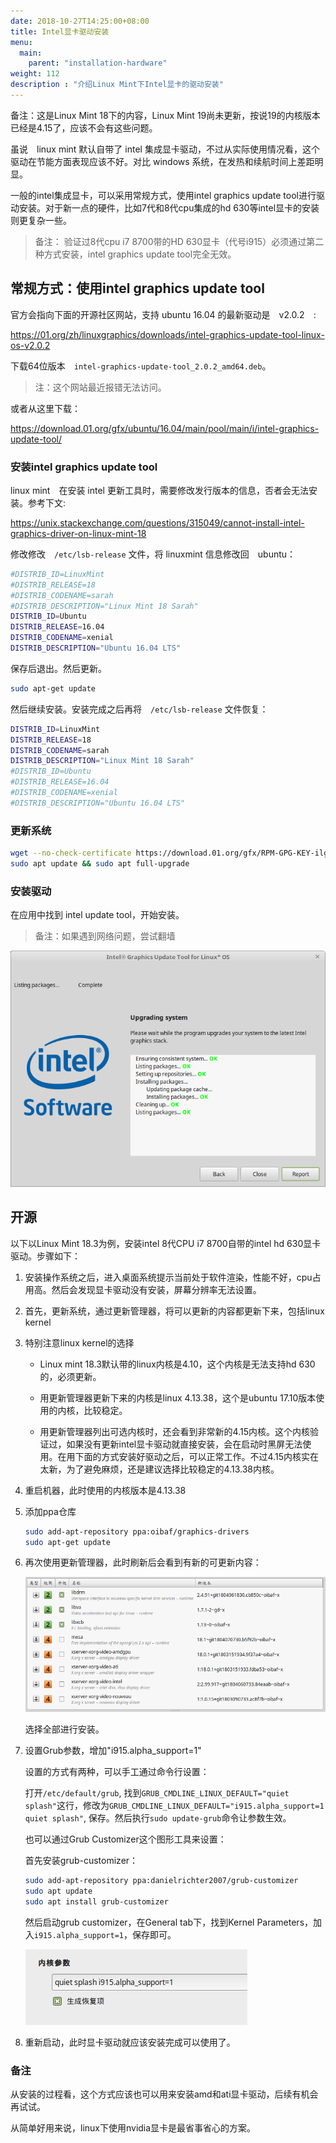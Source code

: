 ```yaml
---
date: 2018-10-27T14:25:00+08:00
title: Intel显卡驱动安装
menu:
  main:
    parent: "installation-hardware"
weight: 112
description : "介绍Linux Mint下Intel显卡的驱动安装"
---
```


备注：这是Linux Mint 18下的内容，Linux Mint 19尚未更新，按说19的内核版本已经是4.15了，应该不会有这些问题。

虽说　linux mint 默认自带了 intel 集成显卡驱动，不过从实际使用情况看，这个驱动在节能方面表现应该不好。对比 windows 系统，在发热和续航时间上差距明显。

一般的intel集成显卡，可以采用常规方式，使用intel graphics update tool进行驱动安装。对于新一点的硬件，比如7代和8代cpu集成的hd 630等intel显卡的安装则更复杂一些。

> 备注： 验证过8代cpu i7 8700带的HD 630显卡（代号i915）必须通过第二种方式安装，intel graphics update tool完全无效。

## 常规方式：使用intel graphics update tool

官方会指向下面的开源社区网站，支持 ubuntu 16.04 的最新驱动是　v2.0.2　:

https://01.org/zh/linuxgraphics/downloads/intel-graphics-update-tool-linux-os-v2.0.2

下载64位版本　`intel-graphics-update-tool_2.0.2_amd64.deb`。

> 注：这个网站最近报错无法访问。

或者从这里下载：

https://download.01.org/gfx/ubuntu/16.04/main/pool/main/i/intel-graphics-update-tool/

### 安装intel graphics update tool

linux mint　在安装 intel 更新工具时，需要修改发行版本的信息，否者会无法安装。参考下文:

https://unix.stackexchange.com/questions/315049/cannot-install-intel-graphics-driver-on-linux-mint-18

修改修改　`/etc/lsb-release` 文件，将 linuxmint 信息修改回　ubuntu：

```bash
#DISTRIB_ID=LinuxMint
#DISTRIB_RELEASE=18
#DISTRIB_CODENAME=sarah
#DISTRIB_DESCRIPTION="Linux Mint 18 Sarah"
DISTRIB_ID=Ubuntu
DISTRIB_RELEASE=16.04
DISTRIB_CODENAME=xenial
DISTRIB_DESCRIPTION="Ubuntu 16.04 LTS"
```

保存后退出。然后更新。

```bash
sudo apt-get update
```

然后继续安装。安装完成之后再将　`/etc/lsb-release` 文件恢复：

```bash
DISTRIB_ID=LinuxMint
DISTRIB_RELEASE=18
DISTRIB_CODENAME=sarah
DISTRIB_DESCRIPTION="Linux Mint 18 Sarah"
#DISTRIB_ID=Ubuntu
#DISTRIB_RELEASE=16.04
#DISTRIB_CODENAME=xenial
#DISTRIB_DESCRIPTION="Ubuntu 16.04 LTS"
```

### 更新系统

```bash
wget --no-check-certificate https://download.01.org/gfx/RPM-GPG-KEY-ilg-4 -O - | sudo apt-key add -
sudo apt update && sudo apt full-upgrade
```

### 安装驱动

在应用中找到 intel update tool，开始安装。

> 备注：如果遇到网络问题，尝试翻墙

![](images/Intel-Graphics-Update-Tool.png)

## 开源

以下以Linux Mint 18.3为例，安装intel 8代CPU i7 8700自带的intel hd 630显卡驱动。步骤如下：

1. 安装操作系统之后，进入桌面系统提示当前处于软件渲染，性能不好，cpu占用高。然后会发现显卡驱动没有安装，屏幕分辨率无法设置。
2. 首先，更新系统，通过更新管理器，将可以更新的内容都更新下来，包括linux kernel
3. 特别注意linux kernel的选择

	* Linux mint 18.3默认带的linux内核是4.10，这个内核是无法支持hd 630的，必须更新。
	* 用更新管理器更新下来的内核是linux 4.13.38，这个是ubuntu 17.10版本使用的内核，比较稳定。

	* 用更新管理器列出可选内核时，还会看到非常新的4.15内核。这个内核验证过，如果没有更新intel显卡驱动就直接安装，会在启动时黑屏无法使用。在用下面的方式安装好驱动之后，可以正常工作。不过4.15内核实在太新，为了避免麻烦，还是建议选择比较稳定的4.13.38内核。

4. 重启机器，此时使用的内核版本是4.13.38
5. 添加ppa仓库

	```bash
	sudo add-apt-repository ppa:oibaf/graphics-drivers
	sudo apt-get update
	```

6. 再次使用更新管理器，此时刷新后会看到有新的可更新内容：

	![](images/refresh.png)

	选择全部进行安装。

7. 设置Grub参数，增加"i915.alpha_support=1"

	设置的方式有两种，可以手工通过命令行设置：

	打开`/etc/default/grub`, 找到`GRUB_CMDLINE_LINUX_DEFAULT="quiet splash"`这行，修改为`GRUB_CMDLINE_LINUX_DEFAULT="i915.alpha_support=1 quiet splash"`, 保存。然后执行`sudo update-grub`命令让参数生效。

	也可以通过Grub Customizer这个图形工具来设置：

	首先安装grub-customizer：

    ```bash
    sudo add-apt-repository ppa:danielrichter2007/grub-customizer
    sudo apt update
    sudo apt install grub-customizer
    ```

	然后启动grub customizer，在General tab下，找到Kernel Parameters，加入`i915.alpha_support=1`，保存即可。

	![](images/kernel-parameters.png)

8. 重新启动，此时显卡驱动就应该安装完成可以使用了。

### 备注

从安装的过程看，这个方式应该也可以用来安装amd和ati显卡驱动，后续有机会再试试。

从简单好用来说，linux下使用nvidia显卡是最省事省心的方案。
